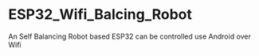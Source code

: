 # ESP32_Wifi_Balcing_Robot
 An Self Balancing Robot based ESP32 can be controlled use Android over Wifi
